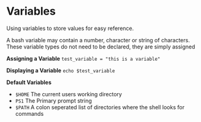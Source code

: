 # Variables

Using variables to store values for easy reference.

A bash variable may contain a number, character or string of characters.  These variable types do not need to be declared, they are simply assigned

**Assigning a Variable**
`test_variable = "this is a variable"`

**Displaying a Variable**
`echo $test_variable`

**Default Variables**
- `$HOME` The current users working directory
- `PS1` The Primary prompt string
- `$PATH` A colon seperated list of directories where the shell looks for commands

